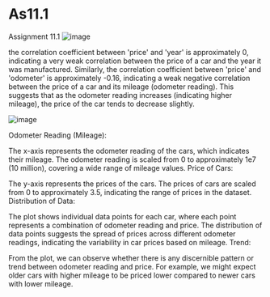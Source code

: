 # As11.1
 Assignment 11.1
![image](https://github.com/Soha1950/As11.1/assets/160794678/4f665d1e-aa00-4d1c-97cf-3ee6dc80ec7f)


the correlation coefficient between 'price' and 'year' is approximately 0, indicating a very weak correlation between the price of a car and the year it was manufactured.
Similarly, the correlation coefficient between 'price' and 'odometer' is approximately -0.16, indicating a weak negative correlation between the price of a car and its mileage (odometer reading). This suggests that as the odometer reading increases (indicating higher mileage), the price of the car tends to decrease slightly.


![image](https://github.com/Soha1950/As11.1/assets/160794678/50fc204a-4cd7-40bd-ae83-8f294232c661)

Odometer Reading (Mileage):

The x-axis represents the odometer reading of the cars, which indicates their mileage.
The odometer reading is scaled from 0 to approximately 1e7 (10 million), covering a wide range of mileage values.
Price of Cars:

The y-axis represents the prices of the cars.
The prices of cars are scaled from 0 to approximately 3.5, indicating the range of prices in the dataset.
Distribution of Data:

The plot shows individual data points for each car, where each point represents a combination of odometer reading and price.
The distribution of data points suggests the spread of prices across different odometer readings, indicating the variability in car prices based on mileage.
Trend:

From the plot, we can observe whether there is any discernible pattern or trend between odometer reading and price. For example, we might expect older cars with higher mileage to be priced lower compared to newer cars with lower mileage.
